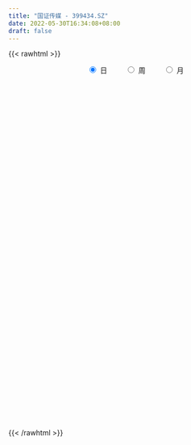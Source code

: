 ```yaml
---
title: "国证传媒 - 399434.SZ"
date: 2022-05-30T16:34:08+08:00
draft: false
---
```

{{< rawhtml >}}
    <div style="text-align: center">
        <label style="padding: 1rem;"><input style="margin-right: .5rem" type="radio" name="period" value="D" checked onclick="period_change(this)">日</label>
        <label style="padding: 1rem;"><input style="margin-right: .5rem" type="radio" name="period" value="W" onclick="period_change(this)">周</label>
        <label style="padding: 1rem;"><input style="margin-right: .5rem" type="radio" name="period" value="M" onclick="period_change(this)">月</label>
    </div>
    <div id="chart" style="height: 700px;"></div> 
    <script type="text/javascript">
        const D_v = [10709115.0,12438735.0,10530622.0,9578860.0,12696152.0,14432816.0,11956265.0,10758539.0,10347540.0,10200966.0,10512459.0,9553235.0,9827780.0,7735313.0,8488980.0,10260089.0,10882345.0,16166951.0,13449042.0,11356964.0,9260995.0,11413428.0,10560527.0,10537172.0,9594958.0,9489758.0,8149959.0,8375737.0,8370168.0,6175663.0,7321938.0,6841196.0,8143917.0,7576430.0,6379046.0,9067001.0,7507505.0,9446969.0,10949513.0,10218221.0,9690681.0,7124016.0,7056309.0,5260864.0,7773337.0,9785727.0,9766144.0,9739993.0,8706057.0,9272066.0,7430025.0,6727793.0,7170559.0,7367931.0,7798235.0,6631883.0,6188475.0,7458874.0,7245400.0,7070709.0,7979645.0,7702649.0,7447456.0,7952709.0,6515611.0,6596203.0,7217875.0,8553683.0,8748515.0,8989165.0,10866890.0,10960730.0,11276540.0,10607933.0,15415606.0,12162314.0,15158134.0,12793576.0,14607468.0,21807676.0,16145900.0,14065079.0,14336606.0,12675318.0,9578496.0,10558354.0,10223770.0,7263856.0,9585176.0,8480702.0,11123326.0,6361624.0,7304910.0,6413536.0,10428350.0,7392341.0,7489305.0,7051766.0,7463066.0,8955502.0,8104846.0,6338818.0,6949814.0,6578741.0,8184595.0,7098689.0,6427937.0,8525992.0,7654048.0,8961062.0,10264701.0,10687064.0,8569421.0,10016945.0,18520655.0,16128514.0,12507451.0,14785493.0,17904737.0,16533574.0,17463576.0,20100912.0,16138619.0,17167138.0,23256438.0,17917638.0,18464140.0,21128416.0,19593502.0,16384296.0,13422741.0,12551100.0,13034549.0,11613737.0,9233044.0,12522467.0,12862326.0,13493317.0,20194072.0,22890452.0,28489590.0,32174446.0,29864077.0,30648761.0,27411585.0,23827392.0,24003421.0,28552114.0,28877593.0,22515599.0,21166881.0,22092708.0,17164174.0,25241331.0,25471247.0,38404408.0,36825194.0,27725670.0,35902709.0,24615314.0,26335181.0,24368411.0,24671592.0,26832012.0,31273796.0,38597239.0,31039105.0,30900684.0,29257313.0,25057467.0,27864762.0,21960992.0,20328972.0,19995531.0,19193323.0,21288875.0,26159890.0,29442793.0,30006669.0,27002841.0,26676105.0,25676215.0,23838604.0,18196469.0,21402631.0,21891890.0,20513873.0,30208377.0,16046793.0,14758454.0,16798483.0,14490351.0,14489777.0,19091652.0,15451132.0,18179224.0,19415171.0,16206716.0,16568948.0,16147096.0,19928305.0,20440973.0,20681896.0,15692102.0,15349745.0,16805837.0,14278980.0,12721665.0,14337871.0,16980458.0,13579631.0,14706475.0,15236308.0,24280472.0,22972549.0,19763582.0,18813928.0,16014241.0,18078958.0,15520357.0,14874571.0,14470250.0,11758612.0,11880628.0,14560940.0,14937639.0,12921313.0,15833406.0,13327051.0,13428837.0,11770175.0,15739018.0,13402632.0,10866457.0,10716125.0,12689794.0,17830022.0,12211281.0,11589143.0,13491982.0,10918151.0,12044513.0,10316912.0,10648790.0,14854466.0,14823499.0,14269522.0,16497273.0,14800354.0,14401142.0]
const D_histogram = [0.0,0.5304268946,0.304237836,1.2063120786,4.4909731887,3.9068160878,4.1702400448,3.006122577,1.5530822315,0.1533083345,-3.7060180077,-6.5572869107,-7.4452075118,-6.6891947468,-5.6864779891,-5.893775156,-4.6491307145,-5.3329160145,-5.9523790376,-7.4481437024,-8.6066297813,-8.3653998017,-8.0059334087,-7.2871671409,-6.0379561813,-6.5524466591,-6.0129012795,-4.5213631517,-3.2659431049,-2.5473006996,-2.9164151628,-4.8626981525,-7.0076166702,-7.8806309773,-7.8503709414,-8.8127526505,-8.4696668904,-5.9395546952,-1.6397567019,-0.3104713073,0.6060859792,1.0126308821,0.3736852571,0.0365583647,0.5987889918,1.9830139764,0.9170232567,-2.8983558513,-7.893343692,-10.8825941822,-10.3437409074,-9.8140959497,-7.0099767474,-4.3266669986,-3.0662898011,-3.9004038569,-4.0609691207,-0.8173700813,4.0058159108,7.2494657623,8.8602361812,9.3392272275,10.2464417523,8.2951616464,6.9318771128,7.1807754842,5.7478378688,7.6484634009,8.6050447505,10.4495500522,10.4546997182,8.2775270097,5.8386726881,5.1935308067,6.5323890472,7.9404919715,8.4419205453,9.1948786369,11.1026294411,14.9329901552,14.6359490202,13.475333842,12.4630608938,8.7488586695,6.5779837195,3.1398220244,-0.2103924525,-2.6595689568,-2.7131076924,-3.2456196815,-5.2128207859,-6.6750843644,-9.1553833472,-9.0879086008,-5.2427140482,-3.6141052823,-5.0518044085,-5.071509201,-4.0306894095,-4.1118313392,-4.7421155541,-5.2604614805,-5.4775081542,-5.6793788139,-5.0933242136,-5.4336880408,-5.9070419797,-7.988802752,-8.9052925925,-6.1603714582,-3.6271499173,-2.5418625842,0.3645008669,4.4594096678,9.5122454409,12.8161163119,13.6290659419,14.604352555,16.3614035571,16.8815096712,19.7732137465,21.882153678,22.3215334688,19.3854449809,17.1024747006,14.2934648734,12.0552185466,11.8832815293,7.8384828141,3.5876572513,-1.5304158381,-5.4639578119,-5.9937174949,-8.5300879582,-9.8376104579,-10.9393068198,-10.005930564,-7.244620299,-2.9025694374,1.7812766691,9.6488300239,15.2288085323,18.7912750247,23.0019707849,23.1955330417,18.8894905615,17.128103087,18.0261242403,16.3904591529,13.6866325193,8.7153719367,4.7774426031,-0.2933400057,3.3057128029,7.1252009673,14.9669366396,18.1235851497,15.294808086,10.0720048835,5.0210300128,-2.6369160641,-6.9528236358,-12.4616034886,-15.7820043949,-11.9250035106,-12.0452737933,-11.4733523508,-14.8410687804,-20.3863201803,-24.1909188495,-33.7521538967,-38.4245594145,-43.0579951159,-43.1458159666,-41.8802305963,-36.7952845927,-27.3387791574,-17.7978812483,-13.2774406392,-9.0226913141,-5.4516717811,-2.0817122374,-2.5520974329,-1.6747899705,0.5430736156,-2.360368786,-0.9433662932,-5.1046679487,-6.828868373,-7.8017682462,-6.1611594771,-5.3203783218,-4.8667647609,-4.1508565803,-5.2233819293,-9.3604774339,-11.4026831805,-10.9953452262,-9.0578823943,-10.5744280443,-16.6009300578,-13.9391921252,-8.5708431273,-3.1514225416,0.7967060456,5.3874179647,8.1444018478,7.1834282584,7.4130731518,9.1248185058,9.2406487943,11.175216431,11.8467287942,15.8577809559,18.7647689898,17.8192224849,13.3831245245,6.4657234948,5.1437078922,0.0485887988,-1.9099894618,-5.8494707003,-8.2223804966,-7.4882953016,-7.4400413125,-10.6962763993,-13.3219118564,-20.2985115858,-25.3300356902,-23.4519126448,-22.4820215109,-13.8160457053,-7.0993934622,-3.8542270034,1.0073406127,5.4565989924,8.6809352483,11.1075008988,12.827643695,14.5541946667,14.9030758521,14.8930899507,14.2238305152,14.9958577227,15.8796655417,12.3300685125,13.648324087,15.9577109748,16.0889187213,16.4372397197]
const D_fast = [0.0,0.6630336182,0.5129040186,1.7165562808,6.1239606882,6.5165076092,7.8224915774,7.4099047539,6.3451349662,4.9836881529,0.1978573088,-4.2927333219,-7.0419558009,-7.9582417227,-8.3771444623,-10.0578854182,-9.9755236553,-11.9925379589,-14.1000957414,-17.4578963318,-20.7680398561,-22.6181598269,-24.2601767861,-25.3632023035,-25.6234803892,-27.7760825317,-28.7397624721,-28.3785651322,-27.9396308616,-27.8578136311,-28.956031885,-32.1179894129,-36.0148120981,-38.8579841495,-40.790316849,-43.9558867208,-45.7302176833,-44.6849941618,-40.795135344,-39.5434677762,-38.4753889949,-37.8156863715,-38.3612106822,-38.6891979834,-37.9772701084,-36.0972916297,-36.9340265352,-41.473994606,-48.4423183697,-54.1522174054,-56.1992993576,-58.1231783872,-57.0715533719,-55.4699103727,-54.9761056255,-56.7853206455,-57.9611281894,-54.9218716704,-49.0972317005,-44.0412154085,-40.2153859442,-37.4015880911,-33.9327631283,-33.8102528225,-33.4405680779,-31.3964758355,-31.3924539837,-27.5797126014,-24.4718700642,-20.0149772494,-17.3961526539,-17.50394361,-18.4831297595,-17.8298889393,-14.8579334369,-11.4647075198,-8.8527988096,-5.8011210588,-1.1177128944,6.4458953586,9.8078414787,12.016059761,14.1195520362,12.5925644793,12.0661854592,9.4129792701,6.0101666802,2.8960979367,2.164282278,0.8203653684,-2.4500409324,-5.581075602,-10.3502204217,-12.5547228255,-10.0202067848,-9.2951243395,-11.9957745679,-13.2833566606,-13.2502092215,-14.359308986,-16.1751220894,-18.0085833859,-19.5950070982,-21.2167224614,-21.9039989145,-23.6027847519,-25.5528991857,-29.6318606461,-32.7746736347,-31.5698453649,-29.9434113033,-29.4935896162,-26.4961009484,-21.2863397306,-13.8554425972,-7.3475426483,-3.1273265328,1.499048219,7.3464501104,12.0869336423,19.9219411543,27.5014195052,33.5211826633,35.4314554206,37.4241038154,38.1884602066,38.9640185164,41.7629018815,39.6777238697,36.3238126198,30.8231355708,25.5236041442,23.4954150874,18.8265226346,15.0595975204,11.2230744535,9.6549680683,10.6051232586,14.2215317609,19.3506970346,29.6304578954,39.0176385368,47.2779237854,57.2391122418,63.2315577591,63.6478879192,66.1685262165,71.5730784299,74.0350281307,74.7528596269,71.9604420285,69.2168733457,64.0727557355,68.4982367448,74.099025151,85.6824949832,93.3700397807,94.3649647385,91.6601627569,87.8644453894,79.5472702965,73.4931568158,64.8689760908,57.6030740859,58.4788240925,55.3472353615,53.0508187163,45.9728350916,35.3310036466,25.478675265,7.4794017436,-6.7991436278,-22.1970781081,-33.0713529505,-42.2758252293,-46.3897003739,-43.7678897279,-38.6764621309,-37.4753816816,-35.4763051851,-33.2682035974,-30.418672113,-31.5270816667,-31.0684716969,-28.7148397069,-32.208374305,-31.0272133855,-36.4646820282,-39.8960995457,-42.8194414805,-42.7191225807,-43.2084360058,-43.9715136351,-44.2933195996,-46.671690431,-53.148905294,-58.0417818357,-60.3832801879,-60.7102879546,-64.8704406157,-75.0471751437,-75.8702352423,-72.6445970262,-68.013032076,-63.8657269774,-57.928160567,-53.135076222,-52.3001927469,-50.2172795655,-46.2243295851,-43.798337098,-39.0699653535,-35.4367707917,-27.4612733911,-19.8630931097,-16.3538339935,-17.4441508227,-22.7451209786,-22.7812096082,-27.8641815019,-30.300257128,-35.7021060416,-40.130610962,-41.2685995924,-43.0803559314,-49.010660118,-54.9667735393,-67.0180011651,-78.382034192,-82.3668893078,-87.0175035517,-81.8055391724,-76.8637352949,-74.582125587,-69.4687228176,-63.6553146899,-58.2607446218,-53.0573037466,-48.1302500268,-42.7651503884,-38.6905002399,-34.9772136537,-32.0905154604,-27.5695238222,-22.7157996177,-23.1828795188,-18.4525429226,-12.1537282911,-8.0002908643,-3.542659936]
const D_slow = [0.0,0.1326067236,0.2086661826,0.5102442023,1.6329874995,2.6096915214,3.6522515326,4.4037821769,4.7920527347,4.8303798184,3.9038753164,2.2645535888,0.4032517108,-1.2690469759,-2.6906664732,-4.1641102622,-5.3263929408,-6.6596219444,-8.1477167038,-10.0097526294,-12.1614100747,-14.2527600252,-16.2542433773,-18.0760351626,-19.5855242079,-21.2236358727,-22.7268611926,-23.8572019805,-24.6736877567,-25.3105129316,-26.0396167223,-27.2552912604,-29.0071954279,-30.9773531723,-32.9399459076,-35.1431340702,-37.2605507929,-38.7454394666,-39.1553786421,-39.2329964689,-39.0814749741,-38.8283172536,-38.7348959393,-38.7257563481,-38.5760591002,-38.0803056061,-37.8510497919,-38.5756387547,-40.5489746777,-43.2696232233,-45.8555584501,-48.3090824375,-50.0615766244,-51.1432433741,-51.9098158243,-52.8849167886,-53.9001590687,-54.1045015891,-53.1030476113,-51.2906811708,-49.0756221255,-46.7408153186,-44.1792048805,-42.1054144689,-40.3724451907,-38.5772513197,-37.1402918525,-35.2281760023,-33.0769148146,-30.4645273016,-27.8508523721,-25.7814706196,-24.3218024476,-23.0234197459,-21.3903224841,-19.4051994913,-17.2947193549,-14.9959996957,-12.2203423354,-8.4870947966,-4.8281075416,-1.4592740811,1.6564911424,3.8437058098,5.4882017397,6.2731572458,6.2205591326,5.5556668934,4.8773899703,4.06598505,2.7627798535,1.0940087624,-1.1948370744,-3.4668142246,-4.7774927367,-5.6810190572,-6.9439701594,-8.2118474596,-9.219519812,-10.2474776468,-11.4330065353,-12.7481219054,-14.117498944,-15.5373436475,-16.8106747009,-18.1690967111,-19.645857206,-21.643057894,-23.8693810421,-25.4094739067,-26.316261386,-26.9517270321,-26.8606018153,-25.7457493984,-23.3676880382,-20.1636589602,-16.7563924747,-13.105304336,-9.0149534467,-4.7945760289,0.1487274078,5.6192658272,11.1996491945,16.0460104397,20.3216291148,23.8949953332,26.9087999698,29.8796203522,31.8392410557,32.7361553685,32.353551409,30.987561956,29.4891325823,27.3566105928,24.8972079783,22.1623812733,19.6608986323,17.8497435576,17.1241011983,17.5694203655,19.9816278715,23.7888300046,28.4866487607,34.237141457,40.0360247174,44.7583973578,49.0404231295,53.5469541896,57.6445689778,61.0662271076,63.2450700918,64.4394307426,64.3660957412,65.1925239419,66.9738241837,70.7155583436,75.246454631,79.0701566525,81.5881578734,82.8434153766,82.1841863606,80.4459804516,77.3305795795,73.3850784808,70.4038276031,67.3925091548,64.5241710671,60.813903872,55.7173238269,49.6695941145,41.2315556403,31.6254157867,20.8609170078,10.0744630161,-0.395594633,-9.5944157812,-16.4291105705,-20.8785808826,-24.1979410424,-26.4536138709,-27.8165318162,-28.3369598756,-28.9749842338,-29.3936817264,-29.2579133225,-29.848005519,-30.0838470923,-31.3600140795,-33.0672311727,-35.0176732343,-36.5579631036,-37.888057684,-39.1047488742,-40.1424630193,-41.4483085016,-43.7884278601,-46.6390986552,-49.3879349618,-51.6524055603,-54.2960125714,-58.4462450859,-61.9310431171,-64.073753899,-64.8616095344,-64.662433023,-63.3155785318,-61.2794780698,-59.4836210052,-57.6303527173,-55.3491480908,-53.0389858923,-50.2451817845,-47.283499586,-43.319054347,-38.6278620995,-34.1730564783,-30.8272753472,-29.2108444735,-27.9249175004,-27.9127703007,-28.3902676662,-29.8526353413,-31.9082304654,-33.7803042908,-35.6403146189,-38.3143837188,-41.6448616829,-46.7194895793,-53.0519985019,-58.914976663,-64.5354820408,-67.9894934671,-69.7643418327,-70.7278985835,-70.4760634303,-69.1119136823,-66.9416798702,-64.1648046455,-60.9578937217,-57.3193450551,-53.593576092,-49.8703036044,-46.3143459756,-42.5653815449,-38.5954651595,-35.5129480313,-32.1008670096,-28.1114392659,-24.0892095856,-19.9798996557]
const D_data = [['2021-05-19', 2047.9848, 2043.5351, 2022.6619, 2050.8117],['2021-05-20', 2039.5308, 2051.8467, 2022.43, 2064.3445],['2021-05-21', 2050.291, 2043.5475, 2039.2593, 2060.895],['2021-05-24', 2040.2783, 2060.1839, 2040.2783, 2060.5091],['2021-05-25', 2058.4393, 2103.8575, 2055.3519, 2108.283],['2021-05-26', 2097.1999, 2066.3662, 2060.6812, 2105.4267],['2021-05-27', 2064.254, 2079.8132, 2061.5769, 2089.2092],['2021-05-28', 2076.4181, 2062.932, 2057.5714, 2094.4294],['2021-05-31', 2053.0817, 2054.6951, 2042.6005, 2057.409],['2021-06-01', 2050.8949, 2048.9924, 2036.4629, 2052.1529],['2021-06-02', 2050.1619, 2003.0819, 1997.2844, 2050.9791],['2021-06-03', 2003.1528, 1993.8211, 1990.7076, 2020.908],['2021-06-04', 1991.5916, 2002.8484, 1983.1104, 2012.1692],['2021-06-07', 2001.5381, 2017.3574, 1993.106, 2018.4789],['2021-06-08', 2019.205, 2019.9685, 2008.9825, 2026.1436],['2021-06-09', 2021.0424, 2001.8167, 1997.2887, 2021.8136],['2021-06-10', 2013.0755, 2017.9196, 2012.679, 2037.8013],['2021-06-11', 2021.772, 1990.4009, 1979.7493, 2021.772],['2021-06-15', 1996.2881, 1982.0779, 1970.3693, 1998.0148],['2021-06-16', 1980.0135, 1958.6704, 1956.124, 1981.6455],['2021-06-17', 1953.6863, 1947.6598, 1941.7639, 1961.08],['2021-06-18', 1952.6322, 1954.0107, 1940.9792, 1959.8],['2021-06-21', 1949.395, 1948.3665, 1937.4635, 1952.4572],['2021-06-22', 1953.9398, 1947.2005, 1935.4463, 1956.0164],['2021-06-23', 1948.3462, 1951.1477, 1942.4011, 1952.8122],['2021-06-24', 1951.3541, 1923.0591, 1919.9035, 1951.5899],['2021-06-25', 1915.9269, 1928.1523, 1907.5989, 1929.4555],['2021-06-28', 1924.4733, 1938.0392, 1920.4892, 1947.9739],['2021-06-29', 1937.9386, 1935.94, 1933.2555, 1944.3354],['2021-06-30', 1934.7625, 1928.6633, 1919.3087, 1935.0019],['2021-07-01', 1930.668, 1910.1131, 1906.7666, 1934.131],['2021-07-02', 1904.5946, 1877.1252, 1873.1197, 1909.6883],['2021-07-05', 1883.4048, 1854.7424, 1836.5351, 1883.4048],['2021-07-06', 1848.5593, 1852.2286, 1836.6005, 1853.7617],['2021-07-07', 1846.6286, 1850.3783, 1837.213, 1854.6556],['2021-07-08', 1847.0406, 1823.8467, 1821.5414, 1847.7006],['2021-07-09', 1817.3746, 1826.4152, 1811.2984, 1830.3072],['2021-07-12', 1836.2847, 1850.4114, 1836.2847, 1859.4474],['2021-07-13', 1851.9327, 1882.5244, 1844.9413, 1882.7703],['2021-07-14', 1883.5672, 1854.1831, 1854.1831, 1883.6057],['2021-07-15', 1856.3705, 1849.63, 1833.2327, 1856.3705],['2021-07-16', 1847.2038, 1841.9133, 1837.4856, 1848.0845],['2021-07-19', 1834.9948, 1823.1933, 1812.7552, 1834.9948],['2021-07-20', 1810.3739, 1818.9594, 1806.4595, 1820.3965],['2021-07-21', 1821.2517, 1825.5782, 1820.2661, 1837.1122],['2021-07-22', 1823.7769, 1836.7276, 1823.7074, 1843.7469],['2021-07-23', 1836.8798, 1802.6177, 1802.6177, 1836.9067],['2021-07-26', 1789.5499, 1748.6476, 1740.1537, 1789.8644],['2021-07-27', 1750.4563, 1699.9588, 1699.9428, 1755.639],['2021-07-28', 1695.4872, 1689.8997, 1673.571, 1704.6553],['2021-07-29', 1703.422, 1712.5814, 1703.422, 1726.6423],['2021-07-30', 1708.4039, 1700.541, 1688.8464, 1708.4039],['2021-08-02', 1691.8679, 1724.3158, 1686.1115, 1728.3722],['2021-08-03', 1719.1959, 1725.912, 1716.9559, 1742.2695],['2021-08-04', 1727.7688, 1708.4475, 1703.9108, 1729.2086],['2021-08-05', 1706.2266, 1673.0641, 1670.743, 1706.2796],['2021-08-06', 1672.5491, 1667.9814, 1661.7172, 1674.7708],['2021-08-09', 1666.2341, 1709.3486, 1665.5028, 1712.1272],['2021-08-10', 1706.9875, 1744.6688, 1699.6662, 1747.8744],['2021-08-11', 1747.2579, 1743.8294, 1740.0896, 1756.0117],['2021-08-12', 1748.3267, 1735.84, 1733.022, 1753.8575],['2021-08-13', 1737.245, 1727.7928, 1721.1056, 1739.9259],['2021-08-16', 1732.5601, 1738.2984, 1725.8307, 1747.6797],['2021-08-17', 1737.9882, 1700.9178, 1699.0921, 1740.2028],['2021-08-18', 1702.959, 1699.5188, 1684.6821, 1704.7797],['2021-08-19', 1698.9572, 1716.7349, 1698.6801, 1724.0779],['2021-08-20', 1715.3518, 1692.2242, 1680.4984, 1715.7932],['2021-08-23', 1692.5484, 1735.4955, 1692.5484, 1736.6123],['2021-08-24', 1730.0082, 1733.068, 1718.7695, 1734.897],['2021-08-25', 1725.9193, 1754.9189, 1723.326, 1756.8002],['2021-08-26', 1760.4397, 1741.1154, 1738.4188, 1760.6946],['2021-08-27', 1739.1769, 1711.5584, 1696.5325, 1740.5341],['2021-08-30', 1716.0059, 1697.8417, 1689.0579, 1716.3911],['2021-08-31', 1694.4875, 1713.0071, 1692.8759, 1719.5576],['2021-09-01', 1715.1908, 1741.2998, 1714.8605, 1745.5067],['2021-09-02', 1743.9764, 1752.5249, 1738.9875, 1754.3709],['2021-09-03', 1762.8394, 1750.3029, 1738.5509, 1765.8569],['2021-09-06', 1749.7072, 1761.6405, 1747.2643, 1765.0997],['2021-09-07', 1762.5384, 1789.5498, 1758.7756, 1791.2196],['2021-09-08', 1795.1037, 1838.2076, 1794.0429, 1838.3118],['2021-09-09', 1821.5845, 1806.9874, 1796.1866, 1821.5845],['2021-09-10', 1804.0877, 1803.051, 1792.8691, 1816.5358],['2021-09-13', 1794.9592, 1809.4485, 1784.8988, 1815.642],['2021-09-14', 1815.5805, 1771.6644, 1770.7642, 1819.1648],['2021-09-15', 1769.99, 1781.862, 1765.9882, 1788.6265],['2021-09-16', 1786.3624, 1755.4957, 1754.3001, 1800.2125],['2021-09-17', 1757.5702, 1740.242, 1717.7418, 1758.6464],['2021-09-22', 1718.636, 1735.484, 1716.3136, 1738.5153],['2021-09-23', 1747.5159, 1757.3085, 1747.5159, 1772.0239],['2021-09-24', 1753.9192, 1747.9582, 1747.9304, 1768.0845],['2021-09-27', 1748.3229, 1720.2777, 1711.1986, 1753.2315],['2021-09-28', 1718.5282, 1712.798, 1702.8228, 1718.9239],['2021-09-29', 1700.3684, 1682.9673, 1681.5259, 1701.3434],['2021-09-30', 1686.7397, 1700.6935, 1686.4545, 1704.6846],['2021-10-08', 1715.1222, 1752.3233, 1712.8247, 1753.1094],['2021-10-11', 1756.8226, 1735.0887, 1732.8078, 1759.6765],['2021-10-12', 1730.9847, 1692.7849, 1682.8962, 1731.1456],['2021-10-13', 1696.5353, 1701.4547, 1677.7476, 1703.736],['2021-10-14', 1697.9292, 1712.6185, 1691.2602, 1717.3611],['2021-10-15', 1706.8296, 1696.4967, 1694.447, 1706.8296],['2021-10-18', 1696.3415, 1682.5758, 1675.1042, 1696.3415],['2021-10-19', 1681.9961, 1675.1152, 1671.8689, 1683.031],['2021-10-20', 1680.1913, 1670.6628, 1667.0787, 1681.3676],['2021-10-21', 1670.1401, 1663.1151, 1656.1621, 1673.0889],['2021-10-22', 1663.2596, 1667.3962, 1662.5195, 1679.0917],['2021-10-25', 1663.5653, 1649.7216, 1644.1479, 1663.9501],['2021-10-26', 1646.7919, 1638.5882, 1635.6634, 1655.066],['2021-10-27', 1636.0257, 1602.958, 1599.5701, 1636.0257],['2021-10-28', 1602.4149, 1599.3887, 1581.5455, 1603.778],['2021-10-29', 1597.0414, 1640.6769, 1597.0414, 1641.3646],['2021-11-01', 1634.0567, 1644.7223, 1630.7794, 1656.0389],['2021-11-02', 1644.4378, 1630.1096, 1618.3142, 1658.8437],['2021-11-03', 1627.7106, 1659.054, 1627.6315, 1671.4609],['2021-11-04', 1666.0644, 1691.1373, 1656.1025, 1692.2334],['2021-11-05', 1683.4649, 1730.0807, 1680.2265, 1747.992],['2021-11-08', 1726.6242, 1736.7005, 1711.8943, 1742.9856],['2021-11-09', 1732.3319, 1724.6374, 1718.8549, 1736.9411],['2021-11-10', 1727.7788, 1740.737, 1723.6325, 1747.9789],['2021-11-11', 1731.1879, 1768.8149, 1731.1584, 1778.0757],['2021-11-12', 1764.1761, 1771.8599, 1759.2099, 1778.7837],['2021-11-15', 1770.0263, 1825.2457, 1769.8196, 1836.7157],['2021-11-16', 1820.5689, 1846.1549, 1820.3928, 1858.7677],['2021-11-17', 1848.9126, 1851.1044, 1842.4873, 1863.9149],['2021-11-18', 1861.5688, 1820.7171, 1814.7329, 1861.5688],['2021-11-19', 1822.1382, 1831.9964, 1816.0149, 1842.3957],['2021-11-22', 1827.1026, 1827.3538, 1819.4089, 1838.1438],['2021-11-23', 1816.7887, 1835.0244, 1797.8242, 1838.0365],['2021-11-24', 1840.4221, 1868.0596, 1830.1734, 1879.4488],['2021-11-25', 1854.2788, 1820.3975, 1818.7431, 1859.3332],['2021-11-26', 1818.5256, 1804.5015, 1804.1749, 1826.7326],['2021-11-29', 1777.8793, 1773.6759, 1766.7916, 1793.9357],['2021-11-30', 1787.1752, 1765.6703, 1760.0268, 1791.2678],['2021-12-01', 1762.2277, 1795.9407, 1758.7785, 1797.2264],['2021-12-02', 1786.848, 1760.689, 1760.6582, 1787.9965],['2021-12-03', 1764.8028, 1762.0126, 1759.2414, 1769.9216],['2021-12-06', 1758.9344, 1753.067, 1741.7666, 1770.9562],['2021-12-07', 1758.9391, 1772.6931, 1757.4271, 1784.3512],['2021-12-08', 1772.0195, 1801.3843, 1761.115, 1810.4068],['2021-12-09', 1800.9421, 1838.9017, 1800.0114, 1853.5955],['2021-12-10', 1831.4107, 1869.7128, 1829.8714, 1886.6559],['2021-12-13', 1886.8957, 1950.9656, 1885.3284, 1952.7039],['2021-12-14', 1954.6153, 1971.9116, 1943.5295, 1993.5907],['2021-12-15', 1968.4972, 1988.8386, 1955.2238, 2013.1615],['2021-12-16', 1993.7241, 2039.3354, 1984.7412, 2053.1666],['2021-12-17', 2044.9045, 2024.7989, 2013.2315, 2048.7835],['2021-12-20', 2022.1959, 1980.1966, 1978.4214, 2043.6734],['2021-12-21', 1982.0117, 2016.7982, 1981.0321, 2022.0818],['2021-12-22', 2022.6149, 2069.2445, 2015.516, 2086.0404],['2021-12-23', 2056.9402, 2057.2511, 2044.1934, 2093.4694],['2021-12-24', 2063.6076, 2052.6462, 2041.7679, 2082.0247],['2021-12-27', 2052.2634, 2021.2701, 1997.0326, 2054.9656],['2021-12-28', 2023.0574, 2024.5831, 2009.7086, 2041.3316],['2021-12-29', 2021.6879, 1996.9318, 1991.3347, 2021.6879],['2021-12-30', 2002.5243, 2112.0842, 2002.2069, 2112.4425],['2021-12-31', 2124.1997, 2148.615, 2106.1838, 2158.6052],['2022-01-04', 2166.6382, 2249.3999, 2156.6524, 2265.787],['2022-01-05', 2235.4898, 2244.2429, 2206.5936, 2276.7603],['2022-01-06', 2218.9186, 2194.5509, 2169.4881, 2220.0651],['2022-01-07', 2198.1834, 2164.3534, 2163.4996, 2257.6498],['2022-01-10', 2144.2415, 2156.4307, 2108.9292, 2158.973],['2022-01-11', 2147.9777, 2102.0004, 2092.6014, 2159.6179],['2022-01-12', 2101.1429, 2119.1582, 2080.3353, 2136.0012],['2022-01-13', 2117.8408, 2081.007, 2081.007, 2138.5075],['2022-01-14', 2062.4911, 2083.8925, 2056.7721, 2113.6506],['2022-01-17', 2095.9439, 2174.4612, 2095.9439, 2176.304],['2022-01-18', 2187.371, 2134.9575, 2124.5599, 2199.0942],['2022-01-19', 2132.5487, 2144.8337, 2126.9502, 2171.5939],['2022-01-20', 2139.581, 2086.2389, 2082.7794, 2140.0315],['2022-01-21', 2070.7851, 2028.9194, 2028.1505, 2101.9418],['2022-01-24', 2016.5162, 2014.9787, 1994.4705, 2029.058],['2022-01-25', 2001.3371, 1889.7487, 1889.7487, 2001.3371],['2022-01-26', 1900.3634, 1888.604, 1869.3702, 1919.2677],['2022-01-27', 1887.8065, 1834.8443, 1832.6531, 1888.0849],['2022-01-28', 1849.8882, 1846.5862, 1832.1269, 1874.5455],['2022-02-07', 1860.2455, 1833.278, 1824.4578, 1861.8179],['2022-02-08', 1830.3134, 1866.0693, 1814.6749, 1866.7801],['2022-02-09', 1867.3762, 1932.7126, 1862.9515, 1933.7257],['2022-02-10', 1935.4043, 1964.5348, 1922.7024, 1968.0202],['2022-02-11', 1966.5431, 1924.0609, 1921.0132, 1982.4084],['2022-02-14', 1922.0556, 1931.9708, 1917.6773, 1958.1552],['2022-02-15', 1933.9438, 1934.9491, 1920.6226, 1953.0442],['2022-02-16', 1943.8241, 1944.2307, 1935.9941, 1956.6514],['2022-02-17', 1929.7028, 1898.004, 1894.8185, 1929.7028],['2022-02-18', 1883.5114, 1910.1353, 1883.5114, 1911.3336],['2022-02-21', 1905.5934, 1930.6972, 1904.8405, 1935.6928],['2022-02-22', 1912.9808, 1859.6851, 1847.4297, 1912.9808],['2022-02-23', 1866.6796, 1904.2021, 1866.6796, 1912.5013],['2022-02-24', 1896.5501, 1820.0064, 1794.778, 1896.9362],['2022-02-25', 1835.802, 1825.1856, 1822.3438, 1856.211],['2022-02-28', 1823.9027, 1816.5414, 1784.7865, 1824.2283],['2022-03-01', 1816.7758, 1840.3933, 1814.6503, 1841.5542],['2022-03-02', 1826.1511, 1827.1714, 1816.7734, 1843.0242],['2022-03-03', 1830.7593, 1816.2388, 1807.3979, 1834.6248],['2022-03-04', 1804.7634, 1813.4176, 1792.0935, 1827.4189],['2022-03-07', 1797.5276, 1780.436, 1772.279, 1807.7866],['2022-03-08', 1776.7609, 1715.9311, 1715.88, 1787.2756],['2022-03-09', 1720.7846, 1710.6182, 1632.1023, 1732.4502],['2022-03-10', 1745.8097, 1721.0292, 1720.3801, 1759.2747],['2022-03-11', 1693.6644, 1731.3006, 1674.4067, 1735.8661],['2022-03-14', 1709.7614, 1673.6889, 1673.6889, 1726.2844],['2022-03-15', 1658.6099, 1577.7077, 1577.7077, 1660.6591],['2022-03-16', 1604.7556, 1656.6191, 1571.1818, 1662.6635],['2022-03-17', 1687.8947, 1694.2998, 1683.2811, 1723.0344],['2022-03-18', 1682.9051, 1710.3016, 1680.0224, 1716.1553],['2022-03-21', 1712.3559, 1707.0863, 1687.894, 1721.0913],['2022-03-22', 1698.1106, 1731.6618, 1687.203, 1743.6534],['2022-03-23', 1729.0653, 1725.1557, 1718.0608, 1739.429],['2022-03-24', 1710.0377, 1680.9559, 1679.6517, 1710.0377],['2022-03-25', 1686.5642, 1691.3955, 1684.1237, 1712.098],['2022-03-28', 1685.464, 1713.8189, 1680.8441, 1730.5338],['2022-03-29', 1714.2574, 1698.4105, 1689.1041, 1722.3288],['2022-03-30', 1702.4393, 1727.6004, 1688.4428, 1727.6004],['2022-03-31', 1717.4167, 1721.1243, 1711.9208, 1741.6468],['2022-04-01', 1709.4232, 1780.3573, 1698.5276, 1784.4645],['2022-04-06', 1778.4371, 1793.3521, 1774.2059, 1817.3234],['2022-04-07', 1787.5944, 1759.8806, 1759.8806, 1803.3142],['2022-04-08', 1755.732, 1709.4105, 1705.1931, 1757.6268],['2022-04-11', 1698.3493, 1651.1755, 1641.873, 1704.8047],['2022-04-12', 1663.0683, 1699.5369, 1641.5986, 1700.3234],['2022-04-13', 1685.8869, 1632.9182, 1632.9182, 1685.8869],['2022-04-14', 1634.9022, 1648.3217, 1631.7943, 1664.8539],['2022-04-15', 1638.3551, 1600.2028, 1594.4657, 1638.5823],['2022-04-18', 1587.4095, 1592.6419, 1556.6541, 1601.7685],['2022-04-19', 1587.7276, 1616.1377, 1585.42, 1616.3244],['2022-04-20', 1615.8814, 1598.7072, 1593.8029, 1638.5161],['2022-04-21', 1588.9907, 1536.0063, 1532.1612, 1597.1535],['2022-04-22', 1527.8443, 1512.5847, 1497.5685, 1530.4987],['2022-04-25', 1487.6355, 1412.1591, 1412.1591, 1487.6355],['2022-04-26', 1416.239, 1378.4891, 1375.6649, 1434.6472],['2022-04-27', 1362.615, 1428.9497, 1346.7237, 1429.7774],['2022-04-28', 1414.6223, 1398.0212, 1374.8695, 1424.2729],['2022-04-29', 1407.9503, 1496.6015, 1407.9503, 1502.5753],['2022-05-05', 1488.1081, 1495.6751, 1478.7688, 1506.8388],['2022-05-06', 1459.3937, 1464.7606, 1448.0584, 1484.5925],['2022-05-09', 1472.9404, 1495.7975, 1472.9404, 1506.025],['2022-05-10', 1477.1768, 1508.5277, 1469.9418, 1512.6633],['2022-05-11', 1511.5501, 1509.9629, 1509.3101, 1556.386],['2022-05-12', 1496.544, 1513.8864, 1494.3778, 1518.8583],['2022-05-13', 1519.9986, 1516.9657, 1503.3583, 1525.9144],['2022-05-16', 1522.7144, 1528.9546, 1517.9778, 1536.1869],['2022-05-17', 1524.1884, 1521.231, 1497.4704, 1527.5279],['2022-05-18', 1529.7912, 1522.2336, 1520.5043, 1538.143],['2022-05-19', 1498.0427, 1516.9539, 1492.0253, 1517.7233],['2022-05-20', 1523.2373, 1540.6919, 1516.9621, 1541.8154],['2022-05-23', 1571.3915, 1553.1957, 1549.4386, 1588.501],['2022-05-24', 1554.8907, 1496.4249, 1496.4249, 1559.5924],['2022-05-25', 1494.2929, 1556.9986, 1494.2929, 1558.0374],['2022-05-26', 1562.5965, 1586.864, 1550.6272, 1588.9859],['2022-05-27', 1590.1109, 1575.3307, 1560.8916, 1594.7601],['2022-05-30', 1581.2072, 1589.2747, 1569.8722, 1591.2973]]
const W_v = [24458769.0,30109240.0,31816012.0,30955359.0,33539311.0,27197594.0,33571516.0,41813114.0,37070489.0,29475400.0,20481136.0,35660455.0,24165584.0,21201229.0,28916159.0,46958072.0,36914499.0,28556570.0,22689701.0,25835470.0,23444535.0,21446860.0,25883385.0,22868770.0,33865974.0,28574786.0,49741738.0,44049631.0,43423474.0,17532819.0,11792545.0,40322729.0,36589342.0,39724497.0,38059526.0,36493578.0,20330578.0,26225879.0,30751748.0,26505767.0,13881325.0,24278938.0,23983694.0,22242839.0,22820665.0,25071550.0,21759969.0,22180977.0,23699900.0,30649509.0,27851717.0,26419619.0,40250297.0,31975250.0,25621699.0,28018140.0,23417845.0,29676022.0,31047816.0,34428639.0,35476589.0,29366400.0,33549168.0,29144377.0,35867706.0,39716407.0,48373299.0,81169976.0,72172571.0,70153397.0,62054635.0,48712017.0,38980526.0,43499824.0,24840420.0,46833680.0,48400274.0,37181451.0,44073756.0,55840605.0,73275017.0,118088422.0,152710447.0,157501500.0,123657779.0,97590552.0,91627270.0,81145338.0,77338487.0,83219568.0,30537294.0,59337621.0,49285923.0,37753560.0,35332029.0,36362793.0,43568605.0,44199301.0,36506035.0,32651039.0,27150587.0,29502369.0,25869247.0,30913774.0,30698988.0,27654302.0,40725624.0,43886415.0,54475663.0,40010390.0,40515340.0,39706045.0,6792970.0,26140715.0,46030712.0,38594345.0,53430017.0,41463898.0,41160685.0,47599637.0,36955318.0,39850538.0,59372383.0,78113773.0,66681639.0,64421480.0,104483274.0,86832435.0,71354619.0,95880768.0,87640028.0,106199178.0,124017491.0,99693303.0,86067367.0,74281063.0,65320180.0,56713003.0,56765935.0,65194082.0,69458952.0,57419390.0,43911548.0,78580060.0,79210227.0,77758298.0,120519867.0,111778831.0,142771050.0,53968850.0,107547471.0,158154196.0,128693226.0,88784571.0,74037829.0,97527650.0,77443925.0,83398147.0,87020741.0,83775218.0,103330216.0,73332348.0,57360063.0,23601588.0,11650827.0,65642056.0,51280313.0,46001442.0,48431073.0,49807406.0,47815979.0,46820253.0,45193889.0,37198891.0,36255740.0,38620572.0,30428420.0,54454687.0,48189682.0,48973222.0,55890082.0,56658220.0,25692829.0,27370406.0,54426030.0,48249054.0,52579881.0,41132240.0,43413242.0,40371039.0,36228701.0,69179478.0,61127270.0,46062261.0,18880961.0,50001940.0,53444875.0,59422632.0,50441980.0,53533678.0,45480429.0,48332374.0,37084702.0,38673899.0,47429400.0,39642381.0,41875934.0,35157083.0,37457277.0,35729854.0,48118983.0,64620527.0,79419699.0,57372544.0,25329734.0,31203396.0,10428350.0,38351980.0,36156814.0,38667728.0,58058786.0,77859769.0,94126683.0,93487992.0,59855171.0,81962634.0,148588459.0,127776119.0,111136341.0,138857981.0,126822510.0,161068137.0,115207724.0,126091550.0,121390234.0,110063564.0,79628717.0,85821191.0,92890372.0,73494098.0,84783344.0,61550059.0,78958377.0,66059132.0,70098487.0,24269089.0,65036365.0,57420348.0,75245114.0,14401142.0]
const W_histogram = [0.0,6.1349579487,7.350985402,7.802602364,12.7250973257,13.0588063466,16.6447568546,18.800764093,18.8558078447,15.192043225,9.8603425162,9.3950795265,2.9599046098,0.0596131997,-8.4886461795,-7.7532200422,-19.8648732531,-29.0749896518,-34.4690853323,-37.9592207084,-36.8598900605,-37.9601554428,-36.2570682303,-32.2059212437,-30.3943795484,-30.8750510373,-16.4255539344,-16.3011962428,-28.2389130099,-29.6359995263,-26.6294705251,-13.1610120177,-0.3130748082,6.5951235115,-0.4089322534,1.229807974,-2.7212362666,-5.6509095098,-15.0802039077,-18.5780800548,-19.6923946056,-15.3511534452,-10.4315464106,-7.8148298603,-9.0630335013,-11.2547779637,-17.7433594068,-29.0904804216,-33.0981236438,-36.356431001,-32.3748184424,-27.6041713392,-20.0890734377,-25.0155112827,-21.9666956772,-27.7779656884,-28.1131239473,-27.335232643,-25.0373633047,-23.5058221078,-16.0829465846,-8.7129217753,-17.7781562142,-21.8231580491,-20.2403650887,-10.9252259274,-9.4380474943,5.6258542282,8.7889343229,11.9586320263,17.4118929506,21.9049428016,23.2928304086,21.2161676737,21.9030507651,25.853874917,29.2093243937,30.708893533,26.4490696773,29.882188512,39.791364596,51.1736906038,60.3553817175,69.3162298154,82.3986415249,76.6018269833,75.8436414752,67.5471302905,61.1161285437,42.2048460154,25.7162585006,7.9909092378,-7.9265461375,-21.7450995441,-25.8909831631,-31.5710778407,-31.095174765,-23.566551037,-22.1582373155,-19.2949224088,-20.5459523331,-20.8921070161,-20.2966668135,-18.7847426549,-21.6305931403,-20.049902937,-12.9469875083,-5.6817776758,5.2043527551,15.1345114753,18.0534675003,16.3158523634,13.4185513606,10.4250784115,9.8615175174,10.3674216905,10.325466891,9.9965903275,6.7115165801,6.8012789671,4.5227280166,6.0299762136,9.3765709196,18.3188352344,22.4920115217,32.6597781823,41.6235241963,45.3308878505,36.850202272,29.8243707724,23.3507859402,25.5975710198,14.4126854392,13.2113874401,3.46923349,-8.8149518658,-18.141104222,-27.2498122859,-30.0430685478,-28.7598001187,-27.3387800857,-21.2986288608,-13.60171495,-6.8808483699,-5.4304111892,2.4424676355,14.5006564805,21.4798783869,27.5776646458,28.0747955163,28.5729177547,40.31430859,33.9079692062,24.6473219623,21.1769290845,15.3085128626,13.4615690978,15.3229336254,19.5884409737,20.153207959,11.3442494778,9.5608884719,1.4228419283,-4.2618035766,-6.9644704242,-4.3301190642,-6.1271221317,-10.9246910679,-9.0031097758,-12.028817252,-11.3537154339,-14.0819218105,-11.1268586374,-18.3643161896,-20.2592583218,-28.4039065104,-28.9309509396,-26.6374123339,-20.9121737645,-12.3851556472,-11.6886434795,-12.9902584285,-8.9562470639,-3.4513861906,-8.2125884489,-9.5641604413,-15.6945881843,-19.3123716085,-18.1593740003,-18.9643068468,-16.9977650786,-14.283865536,-9.2747583262,-4.2198532794,-2.4097978226,-0.4887459326,3.713493357,7.6364828184,6.0899207284,4.2223674833,0.7139326189,-2.9685694275,-8.166572234,-14.0031238093,-15.6767814845,-18.1145573807,-24.8687319271,-29.4811767467,-26.5473398967,-25.0638584849,-21.0063042744,-14.2614771815,-5.2597126603,-2.6778270645,0.251712899,-0.2637417378,3.4003858095,2.6267482997,0.8117713569,-1.410640448,3.6419980602,9.9420379412,17.8425264202,20.6988904615,19.2399006937,24.6934792825,37.1616121989,45.1679499491,54.202423565,58.164055805,52.4666718042,42.5208595275,22.2088529419,12.9940202904,5.3551684083,-5.4402456699,-12.9655337867,-22.5066400236,-28.8593562879,-32.6812913035,-27.7582648605,-27.75386575,-33.21106215,-40.3519129912,-43.5101684796,-44.9194822775,-39.6927147887,-32.3075650404,-23.1866727457,-14.7238295673]
const W_fast = [0.0,7.6686974359,10.7224712397,13.1247387926,21.2285080857,24.8269186933,32.574058415,39.4302566766,44.1992523895,44.3334985761,41.4668834963,43.3503903883,37.655191624,34.7698035138,24.0993825897,22.8965037165,5.8186321923,-10.6602316194,-24.6715986329,-37.6515391862,-45.7671810534,-56.3574852964,-63.7186651414,-67.7189984658,-73.5060516576,-81.7054859057,-71.3623772865,-75.3133186555,-94.3107636751,-103.1168500731,-106.7676887032,-96.5894832002,-83.8198146927,-75.2628354952,-82.3691243234,-80.4229321025,-85.0542854098,-89.3966860304,-102.5960314053,-110.7384275661,-116.7758407683,-116.2723879692,-113.9606675373,-113.297658452,-116.8116204683,-121.8170594216,-132.7414807164,-151.3612218367,-163.6433959698,-175.9908110773,-180.1029031293,-182.2332988608,-179.7404693188,-190.9207849845,-193.3636432982,-206.1194047315,-213.4828439772,-219.5387608338,-223.5002323216,-227.8451466517,-224.4430077746,-219.2512134092,-232.7609869017,-242.2617782487,-245.7390765606,-239.1552438811,-240.0275773216,-223.557212042,-218.1968983666,-212.0375426567,-202.2313084947,-192.2620229433,-185.0509277342,-181.8235485506,-175.660902768,-165.2466098868,-154.5888293117,-145.4120367892,-143.0595932255,-132.1559272628,-112.2989100297,-88.123161371,-63.8526248279,-37.5627192762,-3.8806471855,9.4729950187,27.6757198794,36.2659912673,45.1140216565,36.753950632,26.6944277424,10.9668057891,-6.9322861207,-26.1871144133,-36.805743823,-50.3786079608,-57.6764985764,-56.0395126076,-60.170758215,-62.1311739105,-68.5186919181,-74.0878733551,-78.5665998559,-81.7508613609,-90.0043601315,-93.4361456624,-89.5699771108,-83.7252116972,-71.5379930775,-57.8242064886,-50.3918835885,-48.0505356345,-47.5931987972,-47.9804021435,-46.0785836581,-42.9808240624,-40.4414121392,-38.2711411208,-39.8783357232,-38.0882535944,-39.2361225408,-36.2213802904,-30.5306428544,-17.008669731,-7.2124905633,11.1202206428,30.4898477059,45.5299333227,46.2617983123,46.6920595057,46.0561711586,54.7023489931,47.1206347723,49.2221836333,40.3473380556,25.8594147334,11.9979863217,-3.9231748137,-14.2271982125,-20.1338798131,-25.5475548015,-24.8320607918,-20.5355756185,-15.5349211309,-15.4420867475,-6.958591014,8.7247619511,21.0739534543,34.0661558747,41.5819856242,49.2233373013,71.0433052841,73.1139582019,70.0151414486,71.8389808419,69.7976928356,71.3161413453,77.0082392792,86.170856871,91.7739258461,85.8010297343,86.4078908463,78.6255547848,71.8754583858,67.4316739321,68.9834955261,65.6547119256,58.1259702224,57.7967740706,51.7638622814,49.6005352411,43.3518484118,43.5251969255,31.696660326,24.7369036133,9.4912787972,1.731496633,-2.6343178447,-2.1371227165,3.293606489,1.0679577869,-3.4812217693,-1.6862721707,2.955742155,-3.8586072156,-7.6012193183,-17.6552941073,-26.1011704337,-29.4880163255,-35.0340258838,-37.3169253852,-38.1739922266,-35.4835745983,-31.4836328714,-30.2760268702,-28.4771614634,-23.3465488345,-17.5144386685,-17.5385205764,-18.3504819507,-21.6804336604,-26.1050780636,-33.3447239287,-42.6820564563,-48.2749095026,-55.241324744,-68.2126822722,-80.1954212784,-83.8984194026,-88.6809026121,-89.8749244701,-86.6954666726,-79.0086303165,-77.0962014868,-74.1037332985,-74.6851233698,-70.1708993702,-70.287849805,-71.8998839085,-74.4749558255,-68.5118178023,-59.7262684359,-47.3651483519,-39.3340616952,-35.9830762895,-24.3561278801,-2.597591914,16.7007333235,39.2858128306,57.7884590219,65.2077429721,65.8921455772,51.1323522271,45.1660246483,38.8659648682,26.7104893726,15.943817809,0.7760515663,-12.79150377,-24.7837616115,-26.8003013836,-33.7343687105,-47.4943306481,-64.7231597371,-78.7589573454,-91.3981417127,-96.0945529211,-96.7862944328,-93.4620703246,-88.680184538]
const W_slow = [0.0,1.5337394872,3.3714858377,5.3221364287,8.5034107601,11.7681123467,15.9293015604,20.6294925836,25.3434445448,29.1414553511,31.6065409801,33.9553108617,34.6952870142,34.7101903141,32.5880287692,30.6497237587,25.6835054454,18.4147580325,9.7974866994,0.3076815223,-8.9072909929,-18.3973298536,-27.4615969111,-35.5130772221,-43.1116721092,-50.8304348685,-54.9368233521,-59.0121224128,-66.0718506652,-73.4808505468,-80.1382181781,-83.4284711825,-83.5067398845,-81.8579590067,-81.96019207,-81.6527400765,-82.3330491432,-83.7457765206,-87.5158274976,-92.1603475113,-97.0834461627,-100.921234524,-103.5291211266,-105.4828285917,-107.748586967,-110.5622814579,-114.9981213096,-122.2707414151,-130.545272326,-139.6343800763,-147.7280846869,-154.6291275217,-159.6513958811,-165.9052737018,-171.3969476211,-178.3414390432,-185.36972003,-192.2035281907,-198.4628690169,-204.3393245439,-208.36006119,-210.5382916338,-214.9828306874,-220.4386201997,-225.4987114719,-228.2300179537,-230.5895298273,-229.1830662702,-226.9858326895,-223.996174683,-219.6432014453,-214.1669657449,-208.3437581428,-203.0397162243,-197.563953533,-191.1004848038,-183.7981537054,-176.1209303221,-169.5086629028,-162.0381157748,-152.0902746258,-139.2968519748,-124.2080065455,-106.8789490916,-86.2792887104,-67.1288319646,-48.1679215958,-31.2811390232,-16.0021068872,-5.4508953834,0.9781692418,2.9758965512,0.9942600168,-4.4420148692,-10.9147606599,-18.8075301201,-26.5813238114,-32.4729615706,-38.0125208995,-42.8362515017,-47.972739585,-53.195766339,-58.2699330424,-62.9661187061,-68.3737669912,-73.3862427254,-76.6229896025,-78.0434340214,-76.7423458327,-72.9587179638,-68.4453510888,-64.3663879979,-61.0117501578,-58.4054805549,-55.9401011756,-53.3482457529,-50.7668790302,-48.2677314483,-46.5898523033,-44.8895325615,-43.7588505574,-42.251356504,-39.9072137741,-35.3275049654,-29.704502085,-21.5395575394,-11.1336764904,0.1990454722,9.4115960402,16.8676887333,22.7053852184,29.1047779733,32.7079493331,36.0107961932,36.8781045657,34.6743665992,30.1390905437,23.3266374722,15.8158703353,8.6259203056,1.7912252842,-3.533431931,-6.9338606685,-8.654072761,-10.0116755583,-9.4010586494,-5.7758945293,-0.4059249326,6.4884912289,13.5071901079,20.6504195466,30.7289966941,39.2059889957,45.3678194863,50.6620517574,54.489179973,57.8545722475,61.6853056538,66.5824158973,71.620717887,74.4567802565,76.8470023744,77.2027128565,76.1372619624,74.3961443563,73.3136145903,71.7818340573,69.0506612903,66.7998838464,63.7926795334,60.9542506749,57.4337702223,54.652055563,50.0609765156,44.9961619351,37.8951853075,30.6624475726,24.0030944891,18.775051048,15.6787621362,12.7566012664,9.5090366592,7.2699748932,6.4071283456,4.3539812333,1.962941123,-1.960705923,-6.7887988252,-11.3286423253,-16.069719037,-20.3191603066,-23.8901266906,-26.2088162721,-27.263779592,-27.8662290476,-27.9884155308,-27.0600421915,-25.1509214869,-23.6284413048,-22.572849434,-22.3943662793,-23.1365086362,-25.1781516947,-28.678932647,-32.5981280181,-37.1267673633,-43.3439503451,-50.7142445317,-57.3510795059,-63.6170441271,-68.8686201957,-72.4339894911,-73.7489176562,-74.4183744223,-74.3554461975,-74.421381632,-73.5712851796,-72.9145981047,-72.7116552655,-73.0643153775,-72.1538158624,-69.6683063771,-65.2076747721,-60.0329521567,-55.2229769833,-49.0496071626,-39.7592041129,-28.4672166256,-14.9166107344,-0.3755967831,12.7410711679,23.3712860498,28.9234992853,32.1720043579,33.5107964599,32.1507350425,28.9093515958,23.2826915899,16.0678525179,7.897529692,0.9579634769,-5.9805029606,-14.2832684981,-24.3712467459,-35.2487888658,-46.4786594352,-56.4018381323,-64.4787293924,-70.2753975789,-73.9563549707]
const W_data = [['2017-07-21', 3353.1547, 3298.6973, 3209.7221, 3353.5573],['2017-07-28', 3296.0443, 3394.8299, 3286.5226, 3413.5824],['2017-08-04', 3400.8945, 3358.8891, 3357.375, 3409.9901],['2017-08-11', 3357.4141, 3360.5426, 3356.9592, 3428.6559],['2017-08-18', 3361.8723, 3440.4104, 3361.7439, 3472.3758],['2017-08-25', 3442.8231, 3408.9611, 3375.6338, 3456.2456],['2017-09-01', 3413.8381, 3474.2822, 3407.5888, 3475.6306],['2017-09-08', 3475.2118, 3488.795, 3471.9914, 3510.5683],['2017-09-15', 3486.2684, 3486.873, 3450.8624, 3501.6761],['2017-09-22', 3481.3431, 3448.0317, 3443.6389, 3512.4206],['2017-09-29', 3442.1297, 3417.1115, 3388.4552, 3443.587],['2017-10-13', 3433.584, 3474.8007, 3430.564, 3503.2238],['2017-10-20', 3474.1109, 3391.1015, 3341.843, 3474.5973],['2017-10-27', 3387.0056, 3416.2454, 3383.509, 3430.7533],['2017-11-03', 3410.9285, 3315.7898, 3308.0766, 3410.9285],['2017-11-10', 3298.1451, 3408.9524, 3292.1225, 3453.1266],['2017-11-17', 3415.5737, 3209.954, 3202.5315, 3417.6803],['2017-11-24', 3190.3553, 3171.94, 3145.3387, 3242.5397],['2017-12-01', 3175.674, 3156.6206, 3098.5728, 3180.2034],['2017-12-08', 3151.6164, 3127.9949, 3040.1702, 3152.2487],['2017-12-15', 3130.5944, 3148.3623, 3117.0998, 3167.918],['2017-12-22', 3149.5425, 3088.7743, 3064.8578, 3154.1063],['2017-12-29', 3088.5144, 3092.4575, 3017.6214, 3094.2649],['2018-01-05', 3096.1544, 3105.5051, 3095.3618, 3122.9212],['2018-01-12', 3107.2228, 3062.5751, 3041.3135, 3107.3315],['2018-01-19', 3053.098, 3006.1256, 2967.3869, 3053.098],['2018-01-26', 3002.8138, 3204.6418, 2985.9195, 3267.454],['2018-02-02', 3204.4956, 3043.3352, 2965.7706, 3211.5146],['2018-02-09', 3007.7367, 2833.2335, 2807.0996, 3028.1022],['2018-02-14', 2845.7308, 2895.952, 2845.6655, 2947.836],['2018-02-23', 2941.2991, 2921.9435, 2905.9015, 2967.3136],['2018-03-02', 2934.9565, 3070.1385, 2930.0598, 3082.1908],['2018-03-09', 3067.2453, 3116.4524, 3038.8329, 3121.9846],['2018-03-16', 3135.8929, 3086.3296, 3067.5108, 3184.608],['2018-03-23', 3080.7399, 2902.4536, 2859.9013, 3110.2091],['2018-03-30', 2869.1044, 2984.8774, 2846.8097, 3008.202],['2018-04-04', 2990.3657, 2896.2167, 2894.993, 3000.9781],['2018-04-13', 2889.242, 2875.1175, 2834.2994, 2923.5739],['2018-04-20', 2855.4362, 2739.5319, 2726.5857, 2876.0322],['2018-04-27', 2731.9989, 2752.441, 2693.35, 2804.4725],['2018-05-04', 2755.1284, 2740.9079, 2707.2364, 2763.8733],['2018-05-11', 2744.4178, 2789.8328, 2744.4178, 2805.7701],['2018-05-18', 2791.6785, 2797.2569, 2771.2632, 2823.1769],['2018-05-25', 2811.434, 2766.5837, 2760.5958, 2836.7188],['2018-06-01', 2770.4903, 2699.8366, 2678.2152, 2782.7111],['2018-06-08', 2680.8432, 2654.9146, 2641.2503, 2707.4894],['2018-06-15', 2645.9514, 2549.7273, 2542.6569, 2661.2028],['2018-06-22', 2505.9807, 2404.6459, 2349.9596, 2511.2377],['2018-06-29', 2418.8977, 2411.9295, 2340.6342, 2420.8616],['2018-07-06', 2416.1724, 2354.3967, 2304.2523, 2432.4364],['2018-07-13', 2361.2955, 2398.9764, 2309.9278, 2404.2122],['2018-07-20', 2389.2522, 2386.928, 2347.9568, 2401.3748],['2018-07-27', 2381.9624, 2413.0676, 2367.4756, 2451.2152],['2018-08-03', 2395.8076, 2222.754, 2222.2052, 2404.3943],['2018-08-10', 2219.2924, 2274.6633, 2177.3244, 2282.1025],['2018-08-17', 2245.917, 2111.1297, 2106.7113, 2265.9122],['2018-08-24', 2111.807, 2114.6579, 2069.9788, 2146.6853],['2018-08-31', 2121.3335, 2080.5646, 2074.7521, 2175.8885],['2018-09-07', 2071.2825, 2059.0198, 2044.6834, 2123.7012],['2018-09-14', 2055.4347, 2011.5319, 1989.2121, 2055.8279],['2018-09-21', 2003.6152, 2064.3041, 1960.7113, 2071.1989],['2018-09-28', 2048.612, 2063.9098, 2039.4947, 2080.2264],['2018-10-12', 2020.8031, 1812.2427, 1765.9397, 2027.941],['2018-10-19', 1819.859, 1792.5772, 1723.8223, 1825.519],['2018-10-26', 1804.0251, 1807.6893, 1752.6011, 1888.7489],['2018-11-02', 1808.553, 1889.2688, 1736.2678, 1889.5139],['2018-11-09', 1864.8802, 1779.5058, 1771.1395, 1890.4186],['2018-11-16', 1773.8012, 1960.2515, 1772.3368, 1972.4582],['2018-11-23', 1960.2643, 1833.7476, 1832.2962, 1967.9705],['2018-11-30', 1834.2703, 1827.1426, 1785.072, 1931.7363],['2018-12-07', 1865.8852, 1859.286, 1850.9526, 1906.6249],['2018-12-14', 1844.4753, 1859.0567, 1841.7689, 1912.738],['2018-12-21', 1851.2689, 1824.0743, 1810.8295, 1870.5232],['2018-12-28', 1819.3783, 1767.2727, 1748.8548, 1838.0619],['2019-01-04', 1771.9176, 1786.8536, 1724.5841, 1792.1972],['2019-01-11', 1793.5116, 1831.7838, 1791.0868, 1855.0376],['2019-01-18', 1830.6523, 1839.4968, 1797.5327, 1862.4141],['2019-01-25', 1839.529, 1827.7757, 1798.955, 1855.8598],['2019-02-01', 1840.3213, 1746.3629, 1681.4856, 1844.4408],['2019-02-15', 1755.145, 1839.5067, 1747.5899, 1867.4524],['2019-02-22', 1847.2585, 1962.4596, 1846.3323, 1964.7887],['2019-03-01', 1988.2867, 2054.4529, 1988.2867, 2111.8424],['2019-03-08', 2102.0138, 2108.672, 2081.668, 2252.2802],['2019-03-15', 2126.0266, 2190.7416, 2119.838, 2358.0781],['2019-03-22', 2199.6152, 2349.3999, 2171.8537, 2383.9628],['2019-03-29', 2296.9994, 2185.4369, 2104.0533, 2320.5227],['2019-04-04', 2197.4125, 2283.8225, 2197.4125, 2295.7284],['2019-04-12', 2291.8631, 2216.6846, 2190.765, 2302.1843],['2019-04-19', 2243.2955, 2248.4131, 2153.4997, 2250.541],['2019-04-26', 2245.667, 2063.1582, 2063.1582, 2255.3539],['2019-04-30', 2059.8918, 2024.4133, 1997.5198, 2068.9774],['2019-05-10', 1950.7682, 1929.8687, 1853.2978, 1959.1207],['2019-05-17', 1911.7424, 1861.5252, 1854.1975, 1946.5605],['2019-05-24', 1861.7484, 1794.9565, 1792.5346, 1886.042],['2019-05-31', 1800.7453, 1847.2133, 1791.9048, 1865.8312],['2019-06-06', 1844.6415, 1776.0999, 1771.8134, 1848.35],['2019-06-14', 1777.5372, 1810.7236, 1768.1002, 1857.0617],['2019-06-21', 1803.9506, 1894.6806, 1792.7468, 1902.5936],['2019-06-28', 1889.5482, 1818.8093, 1808.0793, 1895.4309],['2019-07-05', 1852.1877, 1826.213, 1815.5008, 1871.7131],['2019-07-12', 1823.3723, 1756.5191, 1742.071, 1823.3723],['2019-07-19', 1748.4848, 1739.6516, 1728.6917, 1784.8905],['2019-07-26', 1741.6886, 1727.6209, 1692.4381, 1742.6175],['2019-08-02', 1727.009, 1720.4676, 1703.2526, 1776.3955],['2019-08-09', 1715.2316, 1636.5994, 1615.5835, 1720.0499],['2019-08-16', 1636.7719, 1661.7829, 1606.8978, 1674.0808],['2019-08-23', 1673.1312, 1730.6051, 1672.9645, 1755.3033],['2019-08-30', 1697.3871, 1753.1064, 1691.9751, 1796.6846],['2019-09-06', 1754.8149, 1836.5172, 1754.8149, 1861.3389],['2019-09-12', 1849.772, 1878.5137, 1843.8753, 1889.5055],['2019-09-20', 1878.9535, 1828.7336, 1819.7934, 1888.3974],['2019-09-27', 1824.5121, 1777.8892, 1761.3871, 1832.3459],['2019-09-30', 1774.3402, 1753.7625, 1753.0676, 1788.2359],['2019-10-11', 1752.3986, 1737.6179, 1705.8574, 1756.3434],['2019-10-18', 1751.8595, 1758.4071, 1751.8595, 1792.6959],['2019-10-25', 1757.3517, 1771.9785, 1727.9305, 1774.7284],['2019-11-01', 1790.1473, 1767.2473, 1738.8482, 1814.9882],['2019-11-08', 1768.0428, 1763.7352, 1744.632, 1788.4968],['2019-11-15', 1754.1348, 1716.8054, 1712.6431, 1758.1039],['2019-11-22', 1713.5627, 1749.3334, 1710.7389, 1795.1733],['2019-11-29', 1749.0173, 1711.9217, 1699.8438, 1751.4784],['2019-12-06', 1713.4408, 1755.3822, 1709.236, 1755.8173],['2019-12-13', 1757.2309, 1791.9361, 1750.4692, 1810.4198],['2019-12-20', 1797.7841, 1901.191, 1795.529, 1925.8173],['2019-12-27', 1893.2476, 1888.7582, 1838.4473, 1923.2246],['2020-01-03', 1876.3149, 2021.329, 1868.04, 2037.8009],['2020-01-10', 2002.6067, 2085.6763, 1990.0841, 2123.434],['2020-01-17', 2082.2142, 2088.3328, 2066.1018, 2139.7934],['2020-01-23', 2090.2874, 1956.2964, 1936.8087, 2090.9444],['2020-02-07', 1767.1082, 1961.1109, 1702.6922, 1972.9568],['2020-02-14', 1952.1195, 1955.5841, 1934.5745, 2014.0746],['2020-02-21', 1956.9463, 2076.7949, 1956.9463, 2094.5459],['2020-02-28', 2066.6942, 1904.6495, 1901.6995, 2095.38],['2020-03-06', 1921.7127, 2012.1887, 1906.6919, 2047.4346],['2020-03-13', 1969.7259, 1887.3277, 1802.7719, 1979.9152],['2020-03-20', 1894.4555, 1798.6388, 1716.5012, 1897.3171],['2020-03-27', 1744.877, 1770.8622, 1712.6828, 1813.749],['2020-04-03', 1738.553, 1709.1321, 1684.5229, 1738.553],['2020-04-10', 1730.3729, 1735.7719, 1728.677, 1785.0976],['2020-04-17', 1722.4898, 1760.8952, 1695.86, 1790.0766],['2020-04-24', 1762.1662, 1748.1667, 1742.7748, 1796.7732],['2020-04-30', 1750.6928, 1806.6563, 1686.4537, 1812.8878],['2020-05-08', 1787.4888, 1849.9412, 1785.6416, 1857.459],['2020-05-15', 1864.5667, 1867.4967, 1838.8907, 1884.8377],['2020-05-22', 1862.5895, 1817.3276, 1801.4281, 1884.1475],['2020-05-29', 1805.2865, 1920.5565, 1790.6836, 1926.3275],['2020-06-05', 1934.9486, 2032.8444, 1934.9486, 2041.0199],['2020-06-12', 2038.381, 2034.8638, 1960.7631, 2042.3457],['2020-06-19', 2042.2762, 2079.4542, 2033.6496, 2140.2734],['2020-06-24', 2073.1293, 2050.9351, 2050.1849, 2079.5129],['2020-07-03', 2038.8326, 2078.849, 2019.4583, 2090.9384],['2020-07-10', 2083.0988, 2284.3608, 2080.1699, 2310.758],['2020-07-17', 2280.2339, 2106.1637, 2079.7555, 2360.8649],['2020-07-24', 2126.9801, 2057.4259, 2048.1899, 2216.1514],['2020-07-31', 2063.0796, 2120.726, 2028.6836, 2131.8648],['2020-08-07', 2137.955, 2087.487, 2041.6886, 2180.9902],['2020-08-14', 2091.3937, 2136.5413, 2072.1648, 2153.7579],['2020-08-21', 2144.607, 2203.1705, 2120.8967, 2211.7299],['2020-08-28', 2215.956, 2273.1271, 2207.1548, 2276.0691],['2020-09-04', 2280.1765, 2265.6857, 2215.6965, 2294.3541],['2020-09-11', 2262.1222, 2148.8916, 2093.2253, 2303.5571],['2020-09-18', 2161.0816, 2227.4187, 2154.0498, 2228.2005],['2020-09-25', 2243.2452, 2136.2453, 2121.4365, 2243.7755],['2020-09-30', 2149.5347, 2139.2939, 2119.8055, 2162.9799],['2020-10-09', 2154.9993, 2160.1514, 2140.4142, 2169.0586],['2020-10-16', 2171.3952, 2232.882, 2166.8313, 2319.0021],['2020-10-23', 2242.3976, 2185.767, 2181.5437, 2269.7806],['2020-10-30', 2178.7038, 2133.4615, 2131.2528, 2220.9381],['2020-11-06', 2138.3734, 2211.5815, 2137.2151, 2228.704],['2020-11-13', 2219.0125, 2147.4445, 2127.3144, 2236.3235],['2020-11-20', 2149.842, 2186.9723, 2124.9316, 2195.4296],['2020-11-27', 2182.7651, 2136.9733, 2111.8031, 2183.298],['2020-12-04', 2132.2458, 2206.7105, 2126.1645, 2235.8003],['2020-12-11', 2205.3164, 2062.9467, 2051.6015, 2205.8436],['2020-12-18', 2057.4333, 2096.4024, 2008.6704, 2112.4575],['2020-12-25', 2099.1715, 1977.1762, 1974.0085, 2110.2536],['2020-12-31', 1971.6444, 2030.9915, 1953.0456, 2031.6744],['2021-01-08', 2034.5845, 2052.7224, 1975.1034, 2070.8986],['2021-01-15', 2064.6964, 2101.4573, 2054.0797, 2128.8615],['2021-01-22', 2105.1856, 2164.3469, 2105.1856, 2198.4424],['2021-01-29', 2156.2975, 2083.5798, 2052.0828, 2190.0573],['2021-02-05', 2085.0456, 2048.5642, 2022.4196, 2133.3361],['2021-02-10', 2052.9164, 2115.2473, 2014.7239, 2120.5992],['2021-02-19', 2174.2311, 2155.5684, 2098.946, 2180.5761],['2021-02-26', 2156.3494, 2024.9767, 2017.1851, 2162.7859],['2021-03-05', 2048.3965, 2044.4358, 1993.3115, 2090.7285],['2021-03-12', 2051.3834, 1954.0727, 1922.4465, 2075.4142],['2021-03-19', 1941.6239, 1944.4208, 1927.0713, 2001.0752],['2021-03-26', 1940.2469, 1981.1861, 1940.2469, 1996.2244],['2021-04-02', 1950.1718, 1940.714, 1901.2356, 1955.5826],['2021-04-09', 1945.5682, 1961.5611, 1939.9714, 1967.8381],['2021-04-16', 1964.73, 1967.9075, 1908.8999, 1975.6005],['2021-04-23', 1961.6348, 2004.598, 1958.6427, 2046.581],['2021-04-30', 2020.9218, 2023.2473, 2011.716, 2060.8054],['2021-05-07', 2017.7724, 1994.6027, 1990.0673, 2031.1273],['2021-05-14', 1990.7789, 2000.9672, 1949.0139, 2006.3704],['2021-05-21', 2002.7284, 2043.5475, 2002.6594, 2064.3445],['2021-05-28', 2040.2783, 2062.932, 2040.2783, 2108.283],['2021-06-04', 2053.0817, 2002.8484, 1983.1104, 2057.409],['2021-06-11', 2001.5381, 1990.4009, 1979.7493, 2037.8013],['2021-06-18', 1996.2881, 1954.0107, 1940.9792, 1998.0148],['2021-06-25', 1949.395, 1928.1523, 1907.5989, 1956.0164],['2021-07-02', 1924.4733, 1877.1252, 1873.1197, 1947.9739],['2021-07-09', 1883.4048, 1826.4152, 1811.2984, 1883.4048],['2021-07-16', 1836.2847, 1841.9133, 1833.2327, 1883.6057],['2021-07-23', 1834.9948, 1802.6177, 1802.6177, 1843.7469],['2021-07-30', 1789.5499, 1700.541, 1673.571, 1789.8644],['2021-08-06', 1691.8679, 1667.9814, 1661.7172, 1742.2695],['2021-08-13', 1666.2341, 1727.7928, 1665.5028, 1756.0117],['2021-08-20', 1732.5601, 1692.2242, 1680.4984, 1747.6797],['2021-08-27', 1692.5484, 1711.5584, 1692.5484, 1760.6946],['2021-09-03', 1716.0059, 1750.3029, 1689.0579, 1765.8569],['2021-09-10', 1749.7072, 1803.051, 1747.2643, 1838.3118],['2021-09-17', 1794.9592, 1740.242, 1717.7418, 1819.1648],['2021-09-24', 1718.636, 1747.9582, 1716.3136, 1772.0239],['2021-09-30', 1748.3229, 1700.6935, 1681.5259, 1753.2315],['2021-10-08', 1715.1222, 1752.3233, 1712.8247, 1753.1094],['2021-10-15', 1756.8226, 1696.4967, 1677.7476, 1759.6765],['2021-10-22', 1696.3415, 1667.3962, 1656.1621, 1696.3415],['2021-10-29', 1663.5653, 1640.6769, 1581.5455, 1663.9501],['2021-11-05', 1634.0567, 1730.0807, 1618.3142, 1747.992],['2021-11-12', 1726.6242, 1771.8599, 1711.8943, 1778.7837],['2021-11-19', 1770.0263, 1831.9964, 1769.8196, 1863.9149],['2021-11-26', 1827.1026, 1804.5015, 1797.8242, 1879.4488],['2021-12-03', 1777.8793, 1762.0126, 1758.7785, 1797.2264],['2021-12-10', 1758.9344, 1869.7128, 1741.7666, 1886.6559],['2021-12-17', 1886.8957, 2024.7989, 1885.3284, 2053.1666],['2021-12-24', 2022.1959, 2052.6462, 1978.4214, 2093.4694],['2021-12-31', 2052.2634, 2148.615, 1991.3347, 2158.6052],['2022-01-07', 2166.6382, 2164.3534, 2156.6524, 2276.7603],['2022-01-14', 2144.2415, 2083.8925, 2056.7721, 2159.6179],['2022-01-21', 2095.9439, 2028.9194, 2028.1505, 2199.0942],['2022-01-28', 2016.5162, 1846.5862, 1832.1269, 2029.058],['2022-02-11', 1860.2455, 1924.0609, 1814.6749, 1982.4084],['2022-02-18', 1922.0556, 1910.1353, 1883.5114, 1958.1552],['2022-02-25', 1905.5934, 1825.1856, 1794.778, 1935.6928],['2022-03-04', 1823.9027, 1813.4176, 1784.7865, 1843.0242],['2022-03-11', 1797.5276, 1731.3006, 1632.1023, 1807.7866],['2022-03-18', 1709.7614, 1710.3016, 1571.1818, 1726.2844],['2022-03-25', 1712.3559, 1691.3955, 1679.6517, 1743.6534],['2022-04-01', 1685.464, 1780.3573, 1680.8441, 1784.4645],['2022-04-08', 1778.4371, 1709.4105, 1705.1931, 1817.3234],['2022-04-15', 1698.3493, 1600.2028, 1594.4657, 1704.8047],['2022-04-22', 1587.4095, 1512.5847, 1497.5685, 1638.5161],['2022-04-29', 1487.6355, 1496.6015, 1346.7237, 1502.5753],['2022-05-06', 1488.1081, 1464.7606, 1448.0584, 1506.8388],['2022-05-13', 1472.9404, 1516.9657, 1469.9418, 1556.386],['2022-05-20', 1522.7144, 1540.6919, 1492.0253, 1541.8154],['2022-05-27', 1571.3915, 1575.3307, 1494.2929, 1594.7601],['2022-06-02', 1581.2072, 1589.2747, 1569.8722, 1591.2973]]
const M_v = [10309276.4800000004,113206139.2200000137,114397190.2900000066,204092820.7999999821,201976703.2999999821,205002964.2399999797,191703827.7099999785,195078849.2499999702,112938155.6900000125,103600162.6399999857,110303330.719999969,172250008.1799999774,145564630.4600000083,113956677.8700000048,93888563.7699999958,150405171.969999969,123791705.0800000131,101441539.8500000089,105045870.1199999899,153918425.25,178445493.910000056,106935713.9499999881,77897491.1299999952,112245924.0,93762908.0,78721525.0,86700258.0,146527608.0,78882556.0,80029549.0,101652766.0,107394833.0,144555576.0,135961418.0,91339606.0,148632350.0,101700563.0,161848573.0,114786563.0,166404273.0,103813972.0,103026090.0,96893767.0,136493991.0,127386107.0,130319444.0,118149234.0,291997667.0,193247002.0,193368318.0,238458487.0,548167098.0,363867957.0,181709133.0,160636734.0,134506562.0,154545783.0,181500408.0,156481210.0,174894117.0,268615566.0,302494575.0,413737465.0,349838141.0,281075134.0,279460133.0,462752048.0,523503843.0,361190368.0,325599528.0,174574638.0,203753428.0,176818795.0,207507673.0,164147485.0,211035820.0,227307346.0,192097948.0,210362489.0,181784748.0,178347670.0,236061427.0,123604872.0,349507071.0,503344883.0,541956352.0,372303802.0,377578796.0,300946527.0,236372058.0]
const M_histogram = [0.0,25.468417094,75.0553907478,161.3274362401,242.9850686795,366.4134630463,336.9243166645,266.0454274777,160.2513149345,67.8833969225,30.341339226,10.0380133235,-0.1890647711,-135.0325941292,-234.7399464573,-240.5883318721,-242.1979090872,-235.9802989748,-223.843619275,-206.6718714893,-172.5276669605,-154.3488901989,-132.6555097023,-107.4556316891,-105.4400525832,-104.9483993265,-90.4727151504,-84.9654109585,-89.2052581765,-93.6755521035,-85.3102333411,-78.8044314074,-63.7775047808,-51.5258973953,-42.4916836596,-47.3707419146,-46.0997938235,-41.2090263981,-35.1871143745,-29.5618503226,-36.0525753649,-35.9596891243,-51.2372908417,-57.8986647714,-73.1856074605,-76.146513271,-87.2776319853,-83.2820297561,-75.8233322839,-67.2328392965,-30.8037893467,6.992354404,24.8291762963,28.1319154742,31.5835329131,32.2372088997,35.7384571802,40.5433809324,45.3087744909,47.9671102041,63.9606788768,77.5139783881,82.4640854516,72.3798584499,71.9634867068,78.4965295722,89.9200415017,99.7294938909,112.1984515283,108.8857090312,102.9117294549,97.7797045315,82.5638797181,73.5917889703,61.7397756384,45.2967410424,40.6373860066,38.6262954924,28.2424932513,6.575626015,-5.6886323398,-12.9850219381,-19.7998573695,-14.1035851811,15.6297931505,15.121459105,13.0077719433,5.7971287151,-12.4826309867,-16.4708851068]
const M_fast = [0.0,31.8355213675,100.1863427083,226.7902472606,369.1941468699,584.2259069982,638.9678397826,634.6003074652,568.8690236556,493.4719548742,463.5152319843,445.7214094126,435.4470651252,266.8453872348,108.4530482923,42.4575799096,-19.7014745773,-72.4789392086,-116.3031643276,-150.7993844142,-159.7870966255,-180.1955424136,-191.6660393426,-193.3300692516,-217.6745032915,-243.4199498664,-251.5624444779,-267.2964930257,-293.8376547878,-321.7268367407,-334.6890763135,-347.8843822317,-348.8018318003,-349.4316987637,-351.0204059428,-367.7421496764,-377.9961500412,-383.4076392154,-386.1825057854,-387.9477043141,-403.4515731977,-412.3486092382,-440.435533666,-461.5715737885,-495.1549183427,-517.1524524711,-550.1029791816,-566.9278843915,-578.4250199903,-586.642736827,-557.9146342139,-518.3704018621,-494.3262858958,-483.9905678493,-472.6430671821,-463.9300889707,-451.4942263951,-436.5534574097,-420.4608702285,-405.8107569643,-373.8270185724,-340.8952244641,-315.3290960377,-307.3183584269,-289.7438584933,-263.5866832348,-229.68316093,-194.941335068,-154.4227645486,-130.5140797878,-110.7601270004,-91.4472257909,-86.0220806748,-76.5962241801,-73.0132936024,-78.1321429378,-72.6321514719,-64.986668113,-68.3098470413,-88.3328077738,-102.0192242135,-112.5618692964,-124.3266690701,-122.156293177,-88.5154665579,-85.2434358271,-84.105180003,-89.8665410524,-111.2669585008,-119.3729338977]
const M_slow = [0.0,6.3671042735,25.1309519605,65.4628110205,126.2090781904,217.8124439519,302.0435231181,368.5548799875,408.6177087211,425.5885579517,433.1738927582,435.6833960891,435.6361298963,401.877981364,343.1929947497,283.0459117817,222.4964345099,163.5013597662,107.5404549474,55.8724870751,12.740570335,-25.8466522147,-59.0105296403,-85.8744375626,-112.2344507084,-138.47155054,-161.0897293276,-182.3310820672,-204.6323966113,-228.0512846372,-249.3788429725,-269.0799508243,-285.0243270195,-297.9058013683,-308.5287222832,-320.3714077619,-331.8963562177,-342.1986128173,-350.9953914109,-358.3858539915,-367.3989978328,-376.3889201139,-389.1982428243,-403.6729090171,-421.9693108823,-441.0059392,-462.8253471963,-483.6458546354,-502.6016877064,-519.4098975305,-527.1108448672,-525.3627562661,-519.1554621921,-512.1224833235,-504.2266000952,-496.1672978703,-487.2326835753,-477.0968383422,-465.7696447194,-453.7778671684,-437.7876974492,-418.4092028522,-397.7931814893,-379.6982168768,-361.7073452001,-342.083212807,-319.6032024316,-294.6708289589,-266.6212160768,-239.399788819,-213.6718564553,-189.2269303224,-168.5859603929,-150.1880131503,-134.7530692407,-123.4288839801,-113.2695374785,-103.6129636054,-96.5523402926,-94.9084337888,-96.3305918738,-99.5768473583,-104.5268117007,-108.0527079959,-104.1452597083,-100.3648949321,-97.1129519462,-95.6636697675,-98.7843275141,-102.9020487908]
const M_data = [['2014-12-31', 4327.878, 4128.98, 4070.251, 4336.821],['2015-01-30', 4128.132, 4528.061, 4076.492, 4742.364],['2015-02-27', 4481.561, 5076.765, 4465.817, 5123.335],['2015-03-31', 5070.57, 6006.845, 5032.409, 6081.779],['2015-04-30', 5999.797, 6580.947, 5849.058, 6858.03],['2015-05-29', 6601.137, 7930.656, 6232.786, 8466.564],['2015-06-30', 8021.479, 6588.427, 5866.376, 9289.231],['2015-07-31', 6534.583, 6087.314, 5289.298, 6802.876],['2015-08-31', 6021.466, 5396.878, 5122.103, 6542.26],['2015-09-30', 5294.318, 5178.564, 4951.498, 5459.964],['2015-10-30', 5291.963, 5614.038, 5262.224, 5772.046],['2015-11-30', 5546.955, 5751.414, 5502.186, 6218.282],['2015-12-31', 5743.55, 5861.053, 5557.609, 6205.401],['2016-01-29', 5852.715, 3910.626, 3710.822, 5868.613],['2016-02-29', 3912.119, 3619.095, 3581.803, 4446.271],['2016-03-31', 3627.741, 4362.927, 3546.339, 4433.496],['2016-04-29', 4339.523, 4237.954, 4146.252, 4618.086],['2016-05-31', 4246.119, 4184.027, 3902.302, 4461.89],['2016-06-30', 4183.234, 4142.655, 3833.422, 4308.767],['2016-07-29', 4148.678, 4124.022, 4058.329, 4380.519],['2016-08-31', 4094.712, 4328.614, 3988.27, 4436.097],['2016-09-30', 4327.306, 4138.225, 4074.859, 4390.82],['2016-10-31', 4159.371, 4169.132, 4141.931, 4249.698],['2016-11-30', 4169.575, 4233.548, 4120.511, 4325.15],['2016-12-30', 4238.409, 3917.0977, 3873.0442, 4255.098],['2017-01-26', 3924.6349, 3802.3609, 3621.2731, 3978.2836],['2017-02-28', 3800.5318, 3918.3717, 3744.4661, 3918.7088],['2017-03-31', 3913.0534, 3765.1676, 3746.0668, 3958.9495],['2017-04-28', 3768.6451, 3548.8008, 3447.2674, 3820.6511],['2017-05-31', 3539.8769, 3417.8853, 3362.1625, 3554.8957],['2017-06-30', 3405.8257, 3483.345, 3320.5798, 3524.9871],['2017-07-31', 3481.4183, 3397.4274, 3209.7221, 3502.7674],['2017-08-31', 3400.5289, 3465.8255, 3356.9592, 3472.3758],['2017-09-29', 3463.5389, 3417.1115, 3388.4552, 3512.4206],['2017-10-31', 3433.584, 3353.4633, 3324.4107, 3503.2238],['2017-11-30', 3354.4473, 3109.3019, 3098.5728, 3453.1266],['2017-12-29', 3107.4355, 3092.4575, 3017.6214, 3167.918],['2018-01-31', 3096.1544, 3071.3301, 2967.3869, 3267.454],['2018-02-28', 3082.0757, 3034.9212, 2807.0996, 3085.8473],['2018-03-30', 3017.631, 2984.8774, 2846.8097, 3184.608],['2018-04-27', 2990.3657, 2752.441, 2693.35, 3000.9781],['2018-05-31', 2755.1284, 2735.5445, 2678.2152, 2836.7188],['2018-06-29', 2722.6697, 2411.9295, 2340.6342, 2725.0188],['2018-07-31', 2416.1724, 2359.9085, 2304.2523, 2451.2152],['2018-08-31', 2362.4642, 2080.5646, 2069.9788, 2379.8885],['2018-09-28', 2071.2825, 2063.9098, 1960.7113, 2123.7012],['2018-10-31', 2020.8031, 1793.0197, 1723.8223, 2027.941],['2018-11-30', 1801.3505, 1827.1426, 1771.1395, 1972.4582],['2018-12-28', 1865.8852, 1767.2727, 1748.8548, 1912.738],['2019-01-31', 1771.9176, 1694.5439, 1681.4856, 1862.4141],['2019-02-28', 1701.4058, 2051.5748, 1701.4058, 2111.8424],['2019-03-29', 2058.025, 2185.4369, 2022.0239, 2383.9628],['2019-04-30', 2197.4125, 2024.4133, 1997.5198, 2302.1843],['2019-05-31', 1950.7682, 1847.2133, 1791.9048, 1959.1207],['2019-06-28', 1844.6415, 1818.8093, 1768.1002, 1902.5936],['2019-07-31', 1852.1877, 1749.0636, 1692.4381, 1871.7131],['2019-08-30', 1741.0972, 1753.1064, 1606.8978, 1796.6846],['2019-09-30', 1754.8149, 1753.7625, 1753.0676, 1889.5055],['2019-10-31', 1752.3986, 1746.3901, 1705.8574, 1814.9882],['2019-11-29', 1741.5928, 1711.9217, 1699.8438, 1795.1733],['2019-12-31', 1713.4408, 1911.0027, 1709.236, 1925.8173],['2020-01-23', 1924.9508, 1956.2964, 1919.3673, 2139.7934],['2020-02-28', 1767.1082, 1904.6495, 1702.6922, 2095.38],['2020-03-31', 1921.7127, 1708.9269, 1684.5229, 2047.4346],['2020-04-30', 1703.022, 1806.6563, 1686.4537, 1812.8878],['2020-05-29', 1787.4888, 1920.5565, 1785.6416, 1926.3275],['2020-06-30', 1934.9486, 2051.0053, 1934.9486, 2140.2734],['2020-07-31', 2055.0911, 2120.726, 2028.6836, 2360.8649],['2020-08-31', 2137.955, 2259.5921, 2041.6886, 2294.3541],['2020-09-30', 2254.2994, 2139.2939, 2093.2253, 2303.5571],['2020-10-30', 2154.9993, 2133.4615, 2131.2528, 2319.0021],['2020-11-30', 2138.3734, 2165.7276, 2111.8031, 2236.3235],['2020-12-31', 2160.7624, 2030.9915, 1953.0456, 2235.8003],['2021-01-29', 2034.5845, 2083.5798, 1975.1034, 2198.4424],['2021-02-26', 2085.0456, 2024.9767, 2014.7239, 2180.5761],['2021-03-31', 2048.3965, 1915.1883, 1901.2356, 2090.7285],['2021-04-30', 1913.5059, 2023.2473, 1908.8999, 2060.8054],['2021-05-31', 2017.7724, 2054.6951, 1949.0139, 2108.283],['2021-06-30', 2050.8949, 1928.6633, 1907.5989, 2052.1529],['2021-07-30', 1930.668, 1700.541, 1673.571, 1934.131],['2021-08-31', 1691.8679, 1713.0071, 1661.7172, 1760.6946],['2021-09-30', 1715.1908, 1700.6935, 1681.5259, 1838.3118],['2021-10-29', 1715.1222, 1640.6769, 1581.5455, 1759.6765],['2021-11-30', 1634.0567, 1765.6703, 1618.3142, 1879.4488],['2021-12-31', 1762.2277, 2148.615, 1741.7666, 2158.6052],['2022-01-28', 2166.6382, 1846.5862, 1832.1269, 2276.7603],['2022-02-28', 1860.2455, 1816.5414, 1784.7865, 1982.4084],['2022-03-31', 1816.7758, 1721.1243, 1571.1818, 1843.0242],['2022-04-29', 1709.4232, 1496.6015, 1346.7237, 1817.3234],['2022-05-31', 1488.1081, 1589.2747, 1448.0584, 1594.7601]]
        const D_a = [null,null,null,null,2108.283,null,null,null,null,null,null,null,1983.1104,null,null,null,2037.8013,null,null,null,null,null,null,null,null,null,null,null,null,null,null,null,null,null,null,null,null,null,null,null,null,null,null,null,null,null,null,null,null,1673.571,null,null,null,null,null,null,null,null,null,1756.0117,null,null,null,null,null,null,1680.4984,null,null,null,null,null,null,null,null,null,null,null,null,1838.3118,null,null,null,null,null,null,null,null,null,null,null,null,null,null,null,null,null,null,null,null,null,null,null,null,null,null,null,null,1581.5455,null,null,null,null,null,null,null,null,null,null,null,null,null,null,null,null,null,null,1879.4488,null,null,null,null,null,null,null,1741.7666,null,null,null,null,null,null,null,null,null,null,null,null,null,null,null,null,null,null,null,null,2276.7603,null,null,null,null,null,null,null,null,null,null,null,null,null,null,null,null,null,null,1814.6749,null,null,null,null,null,1956.6514,null,null,null,null,null,null,null,null,null,null,null,null,null,null,null,null,null,null,null,1571.1818,null,null,null,null,null,null,null,null,null,null,null,null,1817.3234,null,null,null,null,null,null,null,null,null,null,null,null,null,null,1346.7237,null,null,null,null,null,null,1556.386,null,null,null,null,null,1492.0253,null,null,null,null,null,null,null]
const W_a = [null,null,null,null,null,null,null,3510.5683,null,null,null,null,null,null,null,null,null,null,null,null,null,null,null,null,null,null,null,null,2807.0996,null,null,null,null,3184.608,null,null,null,null,null,null,null,null,null,null,null,null,null,null,null,null,null,null,null,null,null,null,null,null,null,null,null,null,null,1723.8223,null,null,null,1972.4582,null,null,null,null,null,null,null,null,null,null,1681.4856,null,null,null,null,null,2383.9628,null,null,null,null,null,null,null,null,null,null,null,null,null,null,null,null,null,null,null,null,1606.8978,null,null,null,1889.5055,null,null,null,null,null,null,null,null,null,null,1699.8438,null,null,null,null,null,null,2139.7934,null,null,null,null,null,null,null,null,null,1684.5229,null,null,null,null,null,null,null,null,null,null,null,null,null,null,2360.8649,null,null,null,null,null,null,null,null,null,null,2119.8055,null,null,null,null,null,2236.3235,null,null,null,null,null,null,1953.0456,null,null,null,null,null,null,2180.5761,null,null,null,null,null,1901.2356,null,null,null,null,null,null,null,2108.283,null,null,null,null,null,null,null,null,null,1661.7172,null,null,null,null,1838.3118,null,null,null,null,null,null,1581.5455,null,null,null,null,null,null,null,null,null,2276.7603,null,null,null,null,null,null,null,null,null,null,null,null,null,null,1346.7237,null,null,null,null,null]
const M_a = [null,null,null,null,null,null,9289.231,null,null,null,null,null,null,null,null,3546.339,null,null,null,null,4436.097,null,null,null,null,null,null,null,null,null,null,null,null,null,null,null,null,null,null,null,null,null,null,null,null,null,null,null,null,null,null,null,null,null,null,null,1606.8978,null,null,null,null,null,null,null,null,null,null,2360.8649,null,null,null,null,null,null,null,null,null,null,null,null,null,null,1581.5455,null,null,null,null,null,null,null]
        const D_b = [[{ coord: ['2021-05-25', 2037.8013] }, { coord: ['2021-07-28', 1983.1104] }],[{ coord: ['2021-07-28', 1756.0117] }, { coord: ['2021-12-06', 1680.4984] }],[{ coord: ['2022-01-05', 1956.6514] }, { coord: ['2022-04-06', 1814.6749] }]]
const W_b = [[{ coord: ['2017-09-08', 3184.608] }, { coord: ['2018-10-19', 2807.0996] }],[{ coord: ['2018-10-19', 1972.4582] }, { coord: ['2020-04-03', 1723.8223] }],[{ coord: ['2020-07-17', 2236.3235] }, { coord: ['2021-02-19', 2119.8055] }],[{ coord: ['2021-08-06', 1838.3118] }, { coord: ['2022-01-07', 1661.7172] }]]
const M_b = [[{ coord: ['2015-06-30', 4436.097] }, { coord: ['2019-08-30', 3546.339] }]]
    </script>
{{< /rawhtml >}}